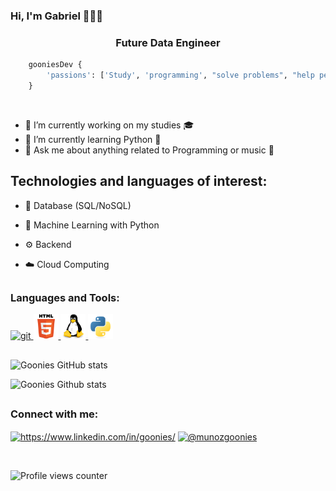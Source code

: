 ### Hi, I'm Gabriel 👋👨‍💻
<h3 align="center">Future Data Engineer</h3>

```python
    gooniesDev {
        'passions': ['Study', 'programming', "solve problems", "help people"]
    }
```
<br />

- 🔭  I’m currently working on my studies 🎓
- 🌱  I’m currently learning Python 🐍
- 💬  Ask me about anything related to Programming or music 🤩 

## Technologies and languages of interest:

- 💾 Database (SQL/NoSQL)

- 🤖 Machine Learning with Python

- ⚙️ Backend

- ☁️ Cloud Computing

## 
<h3 align="left">Languages and Tools:</h3>
<p align="left"> <a href="https://git-scm.com/" target="_blank"> <img src="https://www.vectorlogo.zone/logos/git-scm/git-scm-icon.svg" alt="git" width="40" height="40"/> </a> <a href="https://www.w3.org/html/" target="_blank"> <img src="https://raw.githubusercontent.com/devicons/devicon/master/icons/html5/html5-original-wordmark.svg" alt="html5" width="40" height="40"/> </a> <a href="https://www.linux.org/" target="_blank"> <img src="https://raw.githubusercontent.com/devicons/devicon/master/icons/linux/linux-original.svg" alt="linux" width="40" height="40"/> </a>  <a href="https://www.python.org" target="_blank"> <img src="https://raw.githubusercontent.com/devicons/devicon/master/icons/python/python-original.svg" alt="python" width="40" height="40"/> </a> </p>


##
![Goonies GitHub stats](https://github-readme-stats.vercel.app/api?username=gooniesDev&count_private=true&show_icons=true&theme=dracula)

![Goonies Github stats](https://github-readme-stats.vercel.app/api/top-langs/?username=gooniesDev&layout=compact&theme=dracula)

##
<h3 align="left">Connect with me:</h3>
<p align="left">
<a href="https://linkedin.com/in/https://www.linkedin.com/in/goonies/" target="blank"><img align="center" src="https://raw.githubusercontent.com/rahuldkjain/github-profile-readme-generator/master/src/images/icons/Social/linked-in-alt.svg" alt="https://www.linkedin.com/in/goonies/" height="30" width="40" /></a>
<a href="https://medium.com/@munozgoonies" target="blank"><img align="center" src="https://raw.githubusercontent.com/rahuldkjain/github-profile-readme-generator/master/src/images/icons/Social/medium.svg" alt="@munozgoonies" height="30" width="40" /></a>
</p>
<br />

![Profile views counter](https://komarev.com/ghpvc/?username=gooniesDev&style=flat-square)

